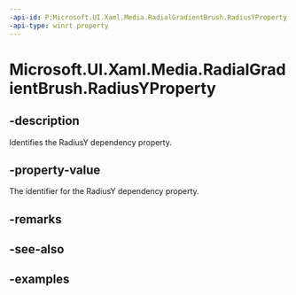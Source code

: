 ```yaml
---
-api-id: P:Microsoft.UI.Xaml.Media.RadialGradientBrush.RadiusYProperty
-api-type: winrt property
---
```


# Microsoft.UI.Xaml.Media.RadialGradientBrush.RadiusYProperty

<!--
public static Windows.UI.Xaml.DependencyProperty RadiusYProperty { get; }
-->


## -description
Identifies the RadiusY dependency property.

## -property-value
The identifier for the RadiusY dependency property.
## -remarks

## -see-also

## -examples


